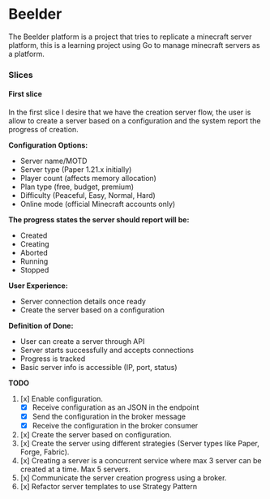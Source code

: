 # Beelder
The Beelder platform is a project that tries to replicate a minecraft server platform, this is a learning project using Go to manage minecraft servers as a platform.


### Slices
#### First slice
In the first slice I desire that we have the creation server flow, the user is allow to create a server based on a configuration and the system report the progress of
creation.

**Configuration Options:**
- Server name/MOTD
- Server type (Paper 1.21.x initially)
- Player count (affects memory allocation)
- Plan type (free, budget, premium)
- Difficulty (Peaceful, Easy, Normal, Hard)
- Online mode (official Minecraft accounts only)

**The progress states the server should report will be:**
- Created
- Creating
- Aborted
- Running
- Stopped

**User Experience:**
- Server connection details once ready
- Create the server based on a configuration

**Definition of Done:**
- User can create a server through API
- Server starts successfully and accepts connections
- Progress is tracked
- Basic server info is accessible (IP, port, status)

**TODO**
1. [x] Enable configuration.
    - [x] Receive configuration as an JSON in the endpoint
    - [x] Send the configuration in the broker message
    - [x] Receive the configuration in the broker consumer
2. [x] Create the server based on configuration.
3. [x] Create the server using different strategies (Server types like Paper, Forge, Fabric).
4. [x] Creating a server is a concurrent service where max 3 server can be created at a time. Max 5 servers.
5. [x] Communicate the server creation progress using a broker.
6. [x] Refactor server templates to use Strategy Pattern